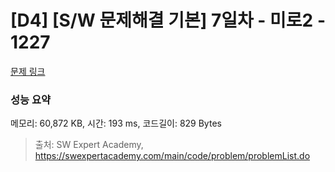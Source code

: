 # [D4] [S/W 문제해결 기본] 7일차 - 미로2 - 1227 

[문제 링크](https://swexpertacademy.com/main/code/problem/problemDetail.do?contestProbId=AV14wL9KAGkCFAYD) 

### 성능 요약

메모리: 60,872 KB, 시간: 193 ms, 코드길이: 829 Bytes



> 출처: SW Expert Academy, https://swexpertacademy.com/main/code/problem/problemList.do